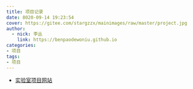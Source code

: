 ```yaml
---
title: 项目记录
date: 8020-09-14 19:23:54
cover: https://gitee.com/stargzzx/mainimages/raw/master/project.jpg
author:
  - nick: 李丛
    link: https://benpaodewoniu.github.io
categories:
- 项目
tags:
- 项目
---
```

- [实验室项目网站](https://stargzzx.github.io/project/)
